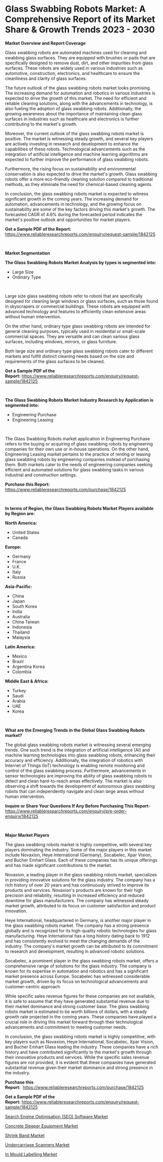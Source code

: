 <p><h1>Glass Swabbing Robots Market: A Comprehensive Report of its Market Share & Growth Trends 2023 - 2030</h1></p><p><strong>Market Overview and Report Coverage</strong></p>
<p><p>Glass swabbing robots are automated machines used for cleaning and swabbing glass surfaces. They are equipped with brushes or pads that are specifically designed to remove dust, dirt, and other impurities from glass surfaces. These robots are widely used in various industries such as automotive, construction, electronics, and healthcare to ensure the cleanliness and clarity of glass surfaces.</p><p>The future outlook of the glass swabbing robots market looks promising. The increasing demand for automation and robotics in various industries is expected to drive the growth of this market. The need for efficient and reliable cleaning solutions, along with the advancements in technology, is also fueling the adoption of glass swabbing robots. Additionally, the growing awareness about the importance of maintaining clean glass surfaces in industries such as healthcare and electronics is further contributing to the market's growth.</p><p>Moreover, the current outlook of the glass swabbing robots market is positive. The market is witnessing steady growth, and several key players are actively investing in research and development to enhance the capabilities of these robots. Technological advancements such as the integration of artificial intelligence and machine learning algorithms are expected to further improve the performance of glass swabbing robots.</p><p>Furthermore, the rising focus on sustainability and environmental conservation is also expected to drive the market's growth. Glass swabbing robots offer a more eco-friendly cleaning solution compared to traditional methods, as they eliminate the need for chemical-based cleaning agents.</p><p>In conclusion, the glass swabbing robots market is expected to witness significant growth in the coming years. The increasing demand for automation, advancements in technology, and the growing focus on sustainability are some of the key factors driving this market's growth. The forecasted CAGR of 4.6% during the forecasted period indicates the market's positive outlook and opportunities for market players.</p></p>
<p><strong>Get a Sample PDF of the Report:</strong> <a href="https://www.reliableresearchreports.com/enquiry/request-sample/1842125">https://www.reliableresearchreports.com/enquiry/request-sample/1842125</a></p>
<p>&nbsp;</p>
<p><strong>Market Segmentation</strong></p>
<p><strong>The Glass Swabbing Robots Market Analysis by types is segmented into:</strong></p>
<p><ul><li>Large Size</li><li>Ordinary Type</li></ul></p>
<p>&nbsp;</p>
<p><p>Large size glass swabbing robots refer to robots that are specifically designed for cleaning large windows or glass surfaces, such as those found in skyscrapers or commercial buildings. These robots are equipped with advanced technology and features to efficiently clean extensive areas without human intervention.</p><p>On the other hand, ordinary type glass swabbing robots are intended for general cleaning purposes, typically used in residential or small-scale commercial spaces. They are versatile and can clean various glass surfaces, including windows, mirrors, or glass furniture.</p><p>Both large size and ordinary type glass swabbing robots cater to different markets and fulfill distinct cleaning needs based on the size and requirements of the glass surfaces to be cleaned.</p></p>
<p><strong>Get a Sample PDF of the Report:</strong>&nbsp;<a href="https://www.reliableresearchreports.com/enquiry/request-sample/1842125">https://www.reliableresearchreports.com/enquiry/request-sample/1842125</a></p>
<p>&nbsp;</p>
<p><strong>The Glass Swabbing Robots Market Industry Research by Application is segmented into:</strong></p>
<p><ul><li>Engineering Purchase</li><li>Engineering Leasing</li></ul></p>
<p>&nbsp;</p>
<p><p>The Glass Swabbing Robots market application in Engineering Purchase refers to the buying or acquiring of glass swabbing robots by engineering companies for their own use or in-house operations. On the other hand, Engineering Leasing market pertains to the practice of renting or leasing glass swabbing robots by engineering companies instead of purchasing them. Both markets cater to the needs of engineering companies seeking efficient and automated solutions for glass swabbing tasks in various industrial and construction settings.</p></p>
<p><strong>Purchase this Report:</strong>&nbsp; <a href="https://www.reliableresearchreports.com/purchase/1842125">https://www.reliableresearchreports.com/purchase/1842125</a></p>
<p>&nbsp;</p>
<p><strong>In terms of Region, the Glass Swabbing Robots Market Players available by Region are:</strong></p>
<p>
    <p> <strong> North America: </strong>
        <ul>
            <li>United States</li>
            <li>Canada</li>
        </ul>
        </p> 
    <p> <strong> Europe: </strong>
        <ul>
            <li>Germany</li>
            <li>France</li>
            <li>U.K.</li>
            <li>Italy</li>
            <li>Russia</li>
        </ul>
        </p> 
    <p> <strong> Asia-Pacific: </strong>
        <ul>
            <li>China</li>
            <li>Japan</li>
            <li>South Korea</li>
            <li>India</li>
            <li>Australia</li>
            <li>China Taiwan</li>
            <li>Indonesia</li>
            <li>Thailand</li>
            <li>Malaysia</li>
        </ul>
        </p> 
    <p> <strong> Latin America: </strong>
        <ul>
            <li>Mexico</li>
            <li>Brazil</li>
            <li>Argentina Korea</li>
            <li>Colombia</li>
        </ul>
        </p> 
    <p> <strong> Middle East & Africa: </strong>
        <ul>
            <li>Turkey</li>
            <li>Saudi</li>
            <li>Arabia</li>
            <li>UAE</li>
            <li>Korea</li>
        </ul>
    </p>
    </p>
<p>&nbsp;</p>
<p><strong>What are the Emerging Trends in the Global Glass Swabbing Robots market?</strong></p>
<p><p>The global glass swabbing robots market is witnessing several emerging trends. One such trend is the integration of artificial intelligence (AI) and machine learning technologies into glass swabbing robots, enhancing their accuracy and efficiency. Additionally, the integration of robotics with Internet of Things (IoT) technology is enabling remote monitoring and control of the glass swabbing process. Furthermore, advancements in sensor technologies are improving the ability of glass swabbing robots to detect and clean hard-to-reach areas effectively. The market is also observing a shift towards the development of autonomous glass swabbing robots that can independently navigate and clean large areas without human intervention.</p></p>
<p><strong>Inquire or Share Your Questions If Any Before Purchasing This Report</strong>- <a href="https://www.reliableresearchreports.com/enquiry/pre-order-enquiry/1842125">https://www.reliableresearchreports.com/enquiry/pre-order-enquiry/1842125</a></p>
<p>&nbsp;</p>
<p><strong>Major Market Players</strong></p>
<p><p>The glass swabbing robots market is highly competitive, with several key players dominating the industry. Some of the major players in this market include Novaxion, Heye International (Germany), Socabelec, Xpar Vision, and Bucher Emhart Glass. Each of these companies has its unique offerings and has made significant contributions to the market.</p><p>Novaxion, a leading player in the glass swabbing robots market, specializes in providing innovative solutions for the glass industry. The company has a rich history of over 20 years and has continuously strived to improve its products and services. Novaxion's products are known for their high precision and reliability, resulting in increased efficiency and reduced downtime for glass manufacturers. The company has witnessed steady market growth, attributed to its focus on customer satisfaction and product innovation.</p><p>Heye International, headquartered in Germany, is another major player in the glass swabbing robots market. The company has a strong presence globally and is recognized for its high-quality robotic technologies for glass manufacturing. Heye International has a long history dating back to 1912 and has consistently evolved to meet the changing demands of the industry. The company's market growth can be attributed to its commitment to research and development, resulting in advanced robotic solutions.</p><p>Socabelec, a prominent player in the glass swabbing robots market, offers a comprehensive range of solutions for the glass industry. The company is known for its expertise in automation and robotics and has a significant market presence across Europe. Socabelec has witnessed considerable market growth, driven by its focus on technological advancements and customer-centric approach.</p><p>While specific sales revenue figures for these companies are not available, it is safe to assume that they have generated substantial revenue due to their market dominance and strong customer base. The glass swabbing robots market is estimated to be worth billions of dollars, with a steady growth rate projected in the coming years. These companies have played a crucial role in driving this market forward through their technological advancements and commitment to meeting customer needs.</p><p>In conclusion, the glass swabbing robots market is highly competitive, with key players such as Novaxion, Heye International, Socabelec, Xpar Vision, and Bucher Emhart Glass leading the industry. These companies have a rich history and have contributed significantly to the market's growth through their innovative products and services. While the specific sales revenue figures are not provided, it is evident that these companies have generated substantial revenue given their market dominance and strong presence in the industry.</p></p>
<p><strong>Purchase this Report:</strong>&nbsp;&nbsp;<a href="https://www.reliableresearchreports.com/purchase/1842125">https://www.reliableresearchreports.com/purchase/1842125</a></p>
<p></p>
<p><strong>Get a Sample PDF of the Report:</strong>&nbsp;<a href="https://www.reliableresearchreports.com/enquiry/request-sample/1842125">https://www.reliableresearchreports.com/enquiry/request-sample/1842125</a></p>
<p><p><a href="https://github.com/gaydyna/Market-Research-Report-List-1/blob/main/search-engine-optimisation-seo-software-market.md">Search Engine Optimisation (SEO) Software Market</a></p><p><a href="https://medium.com/@chiragreportprime3/concrete-sleeper-equipment-market-comprehensive-assessment-by-type-application-and-geography-5b6944621604">Concrete Sleeper Equipment Market</a></p><p><a href="https://www.linkedin.com/pulse/shrink-band-market-size-share-amp-trends-analysis-report-application/">Shrink Band Market</a></p><p><a href="https://medium.com/@jhonwin654/undercarriage-scanners-market-exploring-market-share-market-trends-and-future-growth-7067519bf238">Undercarriage Scanners Market</a></p><p><a href="https://www.linkedin.com/pulse/mould-labelling-market-insights-players-forecast-till/">In Mould Labelling Market</a></p></p>